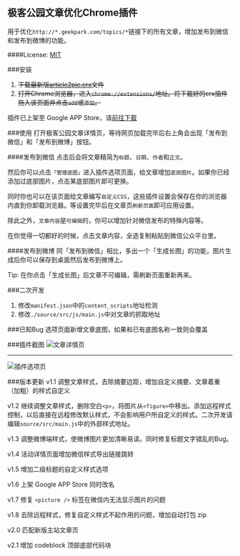极客公园文章优化Chrome插件
-----------
用于优化`http://*.geekpark.com/topics/*`链接下的所有文章，增加发布到微信和发布到微博的功能。

####License: [MIT](http://choosealicense.com/licenses/mit/)

###安装
1. ~~下载最新版[article2pic.crx](https://raw.githubusercontent.com/liyaodong/article2pic/master/article2pic.crx)文件~~
2. ~~打开Chrome浏览器，进入`chrome://extensions/`地址。将下载好的crx插件拖入该页面并点击`add`或`添加`。~~

插件已上架至 Google APP Store，请[前往下载](https://chrome.google.com/webstore/detail/article2pic/hnfdfcfjenohbfjhnhlpecikeocgdamd?hl=zh-CN)

###使用
打开极客公园文章详情页，等待网页加载完毕后右上角会出现「发布到微信」和「发布到微博」按钮。

####发布到微信
点击后会将文章精简为`标题`、`日期`、`作者`和`正文`。

然后你可以点击`「管理底图」`进入插件选项页面，给文章增加`底部图片`。如果你已经添加过底部图片，点击某底部图片即可更换。

同时你也可以在该页面给文章编写`自定义CSS`，这些插件设置会保存在你的浏览器内直到你卸载浏览器。等设置完毕后在文章页`刷新页面`即可应用设置。

除此之外，`文章内容`是`可编辑`的，你可以增加针对微信发布的特殊内容等。

在你觉得一切都好的时候，点击文章内容，全选复制粘贴到微信公众平台里。

####发布到微博
同「发布到微信」相比，多出一个「生成长图」的功能，图片生成后你可以保存到桌面然后发布到微博上。

Tip: 在你点击「生成长图」后文章不可编辑，需刷新页面重新再来。

###二次开发
1. 修改`manifest.json`中的`content_scripts`地址检测
2. 修改`./source/src/js/main.js`中对文章的抓取地址

###已知Bug
选项页面新增文章底图，如果和已有底图名称一致则会覆盖

###插件截图
![文章详情页](https://raw.githubusercontent.com/liyaodong/article2pic/master/screenshort/home.jpg)
***
![插件选项页](https://raw.githubusercontent.com/liyaodong/article2pic/master/screenshort/option.jpg)

###版本更新
v1.1 调整文章样式，去除摘要边距，增加自定义摘要、文章着重（加粗）的样式自定义


v1.2 继续调整文章样式，删除空白`<p>`，将图片从`<figure>`中移出。添加远程样式控制，以后直接在远程修改默认样式，不会影响用户所自定义的样式。二次开发请编辑`source/src/main.js`中的外部样式地址。

v1.3 调整微博端样式，使微博图片更加清晰易读。同时修复标题文字错乱的Bug。

v1.4 活动详情页面增加微信样式导出链接跳转

v1.5 增加二级标题的自定义样式选项

v1.6 上架 Google APP Store 同时改名

v1.7 修复 `<picture />` 标签在微信内无法显示图片的问题

v1.8 去除远程样式，修复自定义样式不起作用的问题，增加自动打包 zip

v2.0 匹配新版主站文章页

v2.1 增加 codeblock 顶部底部代码块

